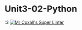 # Unit3-02-Python
:3
[![Mr Coxall's Super Linter](https://github.com/slinkymarlinki/Unit3-02-Python/workflows/Mr%20Coxall's%20Super%20Linter/badge.svg)](https://github.com/slinkymarlinki/Unit3-02-Python/actions/)
